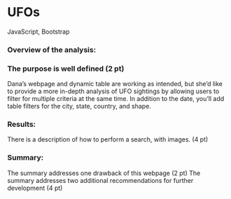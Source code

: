 # UFOs
JavaScript, Bootstrap
### Overview of the analysis:

### The purpose is well defined (2 pt)
Dana’s webpage and dynamic table are working as intended, but she’d like to provide a more in-depth analysis of UFO sightings by allowing users to filter for multiple criteria at the same time. In addition to the date, you’ll add table filters for the city, state, country, and shape.

### Results:

There is a description of how to perform a search, with images. (4 pt)



### Summary:

The summary addresses one drawback of this webpage (2 pt)
The summary addresses two additional recommendations for further development (4 pt)
